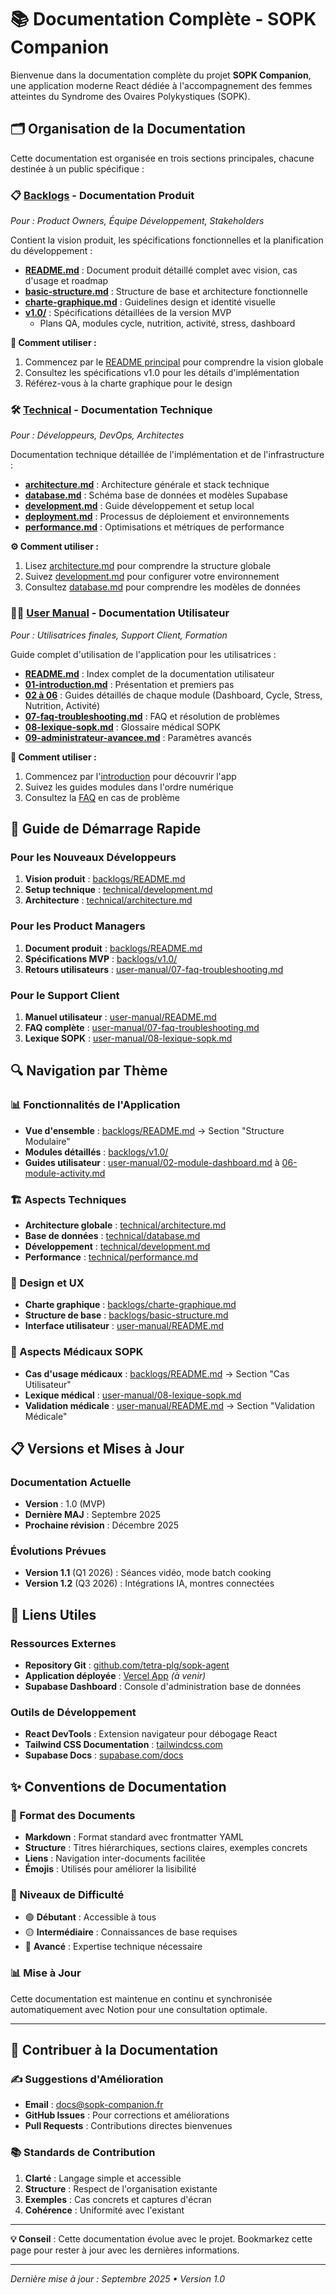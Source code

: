 # 📚 Documentation Complète - SOPK Companion

Bienvenue dans la documentation complète du projet **SOPK Companion**, une application moderne React dédiée à l'accompagnement des femmes atteintes du Syndrome des Ovaires Polykystiques (SOPK).

## 🗂️ Organisation de la Documentation

Cette documentation est organisée en trois sections principales, chacune destinée à un public spécifique :

### 📋 [**Backlogs**](./backlogs/) - Documentation Produit
*Pour : Product Owners, Équipe Développement, Stakeholders*

Contient la vision produit, les spécifications fonctionnelles et la planification du développement :

- **[README.md](./backlogs/README.md)** : Document produit détaillé complet avec vision, cas d'usage et roadmap
- **[basic-structure.md](./backlogs/basic-structure.md)** : Structure de base et architecture fonctionnelle
- **[charte-graphique.md](./backlogs/charte-graphique.md)** : Guidelines design et identité visuelle
- **[v1.0/](./backlogs/v1.0/)** : Spécifications détaillées de la version MVP
  - Plans QA, modules cycle, nutrition, activité, stress, dashboard

**📖 Comment utiliser :**
1. Commencez par le [README principal](./backlogs/README.md) pour comprendre la vision globale
2. Consultez les spécifications v1.0 pour les détails d'implémentation
3. Référez-vous à la charte graphique pour le design

### 🛠️ [**Technical**](./technical/) - Documentation Technique
*Pour : Développeurs, DevOps, Architectes*

Documentation technique détaillée de l'implémentation et de l'infrastructure :

- **[architecture.md](./technical/architecture.md)** : Architecture générale et stack technique
- **[database.md](./technical/database.md)** : Schéma base de données et modèles Supabase
- **[development.md](./technical/development.md)** : Guide développement et setup local
- **[deployment.md](./technical/deployment.md)** : Processus de déploiement et environnements
- **[performance.md](./technical/performance.md)** : Optimisations et métriques de performance

**⚙️ Comment utiliser :**
1. Lisez [architecture.md](./technical/architecture.md) pour comprendre la structure globale
2. Suivez [development.md](./technical/development.md) pour configurer votre environnement
3. Consultez [database.md](./technical/database.md) pour comprendre les modèles de données

### 👩‍💻 [**User Manual**](./user-manual/) - Documentation Utilisateur
*Pour : Utilisatrices finales, Support Client, Formation*

Guide complet d'utilisation de l'application pour les utilisatrices :

- **[README.md](./user-manual/README.md)** : Index complet de la documentation utilisateur
- **[01-introduction.md](./user-manual/01-introduction.md)** : Présentation et premiers pas
- **[02 à 06](./user-manual/)** : Guides détaillés de chaque module (Dashboard, Cycle, Stress, Nutrition, Activité)
- **[07-faq-troubleshooting.md](./user-manual/07-faq-troubleshooting.md)** : FAQ et résolution de problèmes
- **[08-lexique-sopk.md](./user-manual/08-lexique-sopk.md)** : Glossaire médical SOPK
- **[09-administrateur-avancee.md](./user-manual/09-administrateur-avancee.md)** : Paramètres avancés

**📱 Comment utiliser :**
1. Commencez par l'[introduction](./user-manual/01-introduction.md) pour découvrir l'app
2. Suivez les guides modules dans l'ordre numérique
3. Consultez la [FAQ](./user-manual/07-faq-troubleshooting.md) en cas de problème

## 🚀 Guide de Démarrage Rapide

### Pour les Nouveaux Développeurs
1. **Vision produit** : [backlogs/README.md](./backlogs/README.md)
2. **Setup technique** : [technical/development.md](./technical/development.md)
3. **Architecture** : [technical/architecture.md](./technical/architecture.md)

### Pour les Product Managers
1. **Document produit** : [backlogs/README.md](./backlogs/README.md)
2. **Spécifications MVP** : [backlogs/v1.0/](./backlogs/v1.0/)
3. **Retours utilisateurs** : [user-manual/07-faq-troubleshooting.md](./user-manual/07-faq-troubleshooting.md)

### Pour le Support Client
1. **Manuel utilisateur** : [user-manual/README.md](./user-manual/README.md)
2. **FAQ complète** : [user-manual/07-faq-troubleshooting.md](./user-manual/07-faq-troubleshooting.md)
3. **Lexique SOPK** : [user-manual/08-lexique-sopk.md](./user-manual/08-lexique-sopk.md)

## 🔍 Navigation par Thème

### 📊 Fonctionnalités de l'Application
- **Vue d'ensemble** : [backlogs/README.md](./backlogs/README.md) → Section "Structure Modulaire"
- **Modules détaillés** : [backlogs/v1.0/](./backlogs/v1.0/)
- **Guides utilisateur** : [user-manual/02-module-dashboard.md](./user-manual/02-module-dashboard.md) à [06-module-activity.md](./user-manual/06-module-activity.md)

### 🏗️ Aspects Techniques
- **Architecture globale** : [technical/architecture.md](./technical/architecture.md)
- **Base de données** : [technical/database.md](./technical/database.md)
- **Développement** : [technical/development.md](./technical/development.md)
- **Performance** : [technical/performance.md](./technical/performance.md)

### 🎨 Design et UX
- **Charte graphique** : [backlogs/charte-graphique.md](./backlogs/charte-graphique.md)
- **Structure de base** : [backlogs/basic-structure.md](./backlogs/basic-structure.md)
- **Interface utilisateur** : [user-manual/README.md](./user-manual/README.md)

### 🏥 Aspects Médicaux SOPK
- **Cas d'usage médicaux** : [backlogs/README.md](./backlogs/README.md) → Section "Cas Utilisateur"
- **Lexique médical** : [user-manual/08-lexique-sopk.md](./user-manual/08-lexique-sopk.md)
- **Validation médicale** : [user-manual/README.md](./user-manual/README.md) → Section "Validation Médicale"

## 📋 Versions et Mises à Jour

### Documentation Actuelle
- **Version** : 1.0 (MVP)
- **Dernière MAJ** : Septembre 2025
- **Prochaine révision** : Décembre 2025

### Évolutions Prévues
- **Version 1.1** (Q1 2026) : Séances vidéo, mode batch cooking
- **Version 1.2** (Q3 2026) : Intégrations IA, montres connectées

## 🔗 Liens Utiles

### Ressources Externes
- **Repository Git** : [github.com/tetra-plg/sopk-agent](https://github.com/tetra-plg/sopk-agent)
- **Application déployée** : [Vercel App](https://sopk-agent.vercel.app) *(à venir)*
- **Supabase Dashboard** : Console d'administration base de données

### Outils de Développement
- **React DevTools** : Extension navigateur pour débogage React
- **Tailwind CSS Documentation** : [tailwindcss.com](https://tailwindcss.com)
- **Supabase Docs** : [supabase.com/docs](https://supabase.com/docs)

## ✨ Conventions de Documentation

### 📝 Format des Documents
- **Markdown** : Format standard avec frontmatter YAML
- **Structure** : Titres hiérarchiques, sections claires, exemples concrets
- **Liens** : Navigation inter-documents facilitée
- **Émojis** : Utilisés pour améliorer la lisibilité

### 🎯 Niveaux de Difficulté
- 🟢 **Débutant** : Accessible à tous
- 🟡 **Intermédiaire** : Connaissances de base requises
- 🔴 **Avancé** : Expertise technique nécessaire

### 📊 Mise à Jour
Cette documentation est maintenue en continu et synchronisée automatiquement avec Notion pour une consultation optimale.

---

## 🤝 Contribuer à la Documentation

### ✍️ Suggestions d'Amélioration
- **Email** : docs@sopk-companion.fr
- **GitHub Issues** : Pour corrections et améliorations
- **Pull Requests** : Contributions directes bienvenues

### 📚 Standards de Contribution
1. **Clarté** : Langage simple et accessible
2. **Structure** : Respect de l'organisation existante
3. **Exemples** : Cas concrets et captures d'écran
4. **Cohérence** : Uniformité avec l'existant

---

**💡 Conseil** : Cette documentation évolue avec le projet. Bookmarkez cette page pour rester à jour avec les dernières informations.

---

*Dernière mise à jour : Septembre 2025 • Version 1.0*